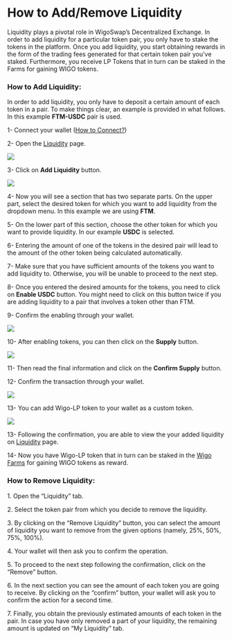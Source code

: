 # How to Add/Remove Liquidity

Liquidity plays a pivotal role in WigoSwap’s Decentralized Exchange. In order to add liquidity for a particular token pair, you only have to stake the tokens in the platform. Once you add liquidity, you start obtaining rewards in the form of the trading fees generated for that certain token pair you’ve staked. Furthermore, you receive LP Tokens that in turn can be staked in the Farms for gaining WIGO tokens.&#x20;



### **How to Add Liquidity:**&#x20;

In order to add liquidity, you only have to deposit a certain amount of each token in a pair. To make things clear, an example is provided in what follows. In this example **FTM-USDC** pair is used.



1- Connect your wallet ([How to Connect?](../../get-started/connect-your-wallet-to-wigoswap.md))

2- Open the [Liquidity](https://wigoswap.io/liquidity) page.

![](../../.gitbook/assets/67D968F3-BB1A-480E-A339-89AF654054F7\_1\_201\_a.jpeg)

3- Click on **Add Liquidity** button.

![](../../.gitbook/assets/5E5CC59C-131D-460B-BA0C-9E1E1BD11F4A\_1\_201\_a.jpeg)

4- Now you will see a section that has two separate parts. On the upper part, select the desired token for which you want to add liquidity from the dropdown menu. In this example we are using **FTM**.

5- On the lower part of this section, choose the other token for which you want to provide liquidity. In our example **USDC** is selected.

6- Entering the amount of one of the tokens in the desired pair will lead to the amount of the other token being calculated automatically.

7- Make sure that you have sufficient amounts of the tokens you want to add liquidity to. Otherwise, you will be unable to proceed to the next step.

8- Once you entered the desired amounts for the tokens, you need to click on **Enable USDC** button. You might need to click on this button twice if you are adding liquidity to a pair that involves a token other than FTM.

9- Confirm the enabling through your wallet.

![](../../.gitbook/assets/75ED7419-0C77-454C-88D3-5BC915514E0D\_1\_201\_a.jpeg)

10- After enabling tokens, you can then click on the **Supply** button.

![](../../.gitbook/assets/AF6A5CED-8071-4A79-87EF-B1D38B9A9BE6\_1\_201\_a.jpeg)

11- Then read the final information and click on the **Confirm Supply** button.

12- Confirm the transaction through your wallet.

![](../../.gitbook/assets/D8A96516-1DE7-4AC5-8208-51A98E228689\_1\_201\_a.jpeg)

13- You can add Wigo-LP token to your wallet as a custom token.

![](../../.gitbook/assets/F5FC6CB3-3AF4-4D9D-8D30-85616A92F411\_1\_201\_a.jpeg)

13- Following the confirmation, you are able to view the your added liquidity on [Liquidity](https://wigoswap.io/liquidity) page.

14- Now you have Wigo-LP token that in turn can be staked in the [Wigo Farms](../wigo-farms/) for gaining WIGO tokens as reward.



### **How to Remove Liquidity:**&#x20;

1\. Open the “Liquidity” tab.&#x20;

2\. Select the token pair from which you decide to remove the liquidity.&#x20;

3\. By clicking on the “Remove Liquidity” button, you can select the amount of liquidity you want to remove from the given options (namely, 25%, 50%, 75%, 100%).&#x20;

4\. Your wallet will then ask you to confirm the operation.&#x20;

5\. To proceed to the next step following the confirmation, click on the “Remove” button.

6\. In the next section you can see the amount of each token you are going to receive. By clicking on the “confirm” button, your wallet will ask you to confirm the action for a second time.&#x20;

7\. Finally, you obtain the previously estimated amounts of each token in the pair. In case you have only removed a part of your liquidity, the remaining amount is updated on “My Liquidity” tab.&#x20;
